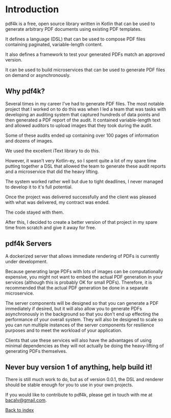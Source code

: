 # Introduction

pdf4k is a free, open source library written in Kotlin that can be used to generate arbitrary PDF documents
using existing PDF templates.

It defines a language (DSL) that can be used to compose PDF files containing paginated, variable-length content.

It also defines a framework to test your generated PDFs match an approved version.

It can be used to build microservices that can be used to generate PDF files on demand or asynchronously.

## Why pdf4k?

Several times in my career I've had to generate PDF files. The most notable project that I worked on to do this was when
I led a team that was tasks with developing an auditing system that captured hundreds of data points and then generated
a PDF report of the audit. It contained variable-length text and allowed auditors to upload images that they took during
the audit.

Some of these audits ended up containing over 100 pages of information and dozens of images.

We used the excellent iText library to do this.

However, it wasn't very Kotlin-ey, so I spent quite a lot of my spare time putting together a DSL that allowed the team
to generate these audit reports and a microservice that did the heavy lifting.

The system worked rather well but due to tight deadlines, I never managed to develop it to it's full potential.

Once the project was delivered successfully and the client was pleased with what was delivered, my contract was ended.

The code stayed with them.

After this, I decided to create a better version of that project in my spare time from scratch and give it away for free.

## pdf4k Servers

A dockerized server that allows immediate rendering of PDFs is currently under development.

Because generating large PDFs with lots of images can be computationally expensive, you might not want to embed the
actual PDF generation in your services (although this is probably OK for small PDFs). Therefore, it is recommended that
the actual PDF generation be done in a separate microservice.

The server components will be designed so that you can generate a PDF immediately if desired, but it will also allow
you to generate PDFs asynchronously in the background so that you don't end up effecting the performance of your overall
system. They will also be designed to scale so you can run multiple instances of the server components for resilience
purposes and to meet the workload of your application.

Clients that use these services will also have the advantages of using minimal dependencies as they will not actually be
doing the heavy-lifting of generating PDFs themselves.

## Never buy version 1 of anything, help build it!

There is still much work to do, but as of version 0.0.1, the DSL and renderer should be stable enough for you to use in 
your own projects.

If you would like to contribute to pdf4k, please get in touch with me at [bacalv@gmail.com](mailto:bacalv@gmail.com).

[Back to index](./README.md)